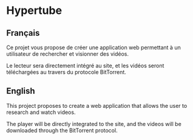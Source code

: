 # Hypertube

## Français

Ce projet vous propose de créer une application web permettant à un utilisateur de rechercher et visionner des vidéos.

Le lecteur sera directement intégré au site, et les vidéos seront téléchargées au travers du protocole BitTorrent.

## English

This project proposes to create a web application that allows the user to research and watch videos.

The player will be directly integrated to the site, and the videos will be downloaded through the BitTorrent protocol.
